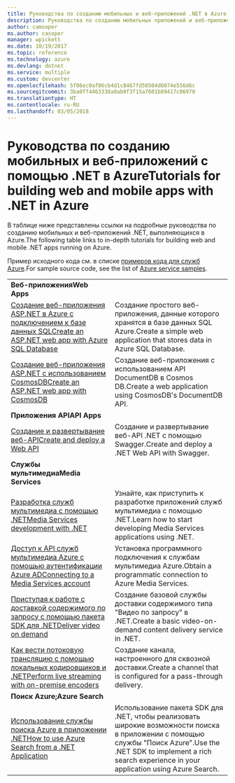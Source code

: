 ```yaml
---
title: Руководства по созданию мобильных и веб-приложений .NET в Azure
description: Руководства по созданию мобильных приложений и веб-приложений .NET и добавлению в них функций с помощью служб Azure.
author: camsoper
ms.author: casoper
manager: wpickett
ms.date: 10/19/2017
ms.topic: reference
ms.technology: azure
ms.devlang: dotnet
ms.service: multiple
ms.custom: devcenter
ms.openlocfilehash: 5f06ec0af86cb4d1c8467fd50504d6074e556d6c
ms.sourcegitcommit: 3ba0ff4463338a0ab0f3f15a7601b89417c06970
ms.translationtype: HT
ms.contentlocale: ru-RU
ms.lasthandoff: 03/05/2018
---
```

# <a name="tutorials-for-building-web-and-mobile-apps-with-net-in-azure"></a><span data-ttu-id="1c66d-103">Руководства по созданию мобильных и веб-приложений с помощью .NET в Azure</span><span class="sxs-lookup"><span data-stu-id="1c66d-103">Tutorials for building web and mobile apps with .NET in Azure</span></span>

<span data-ttu-id="1c66d-104">В таблице ниже представлены ссылки на подробные руководства по созданию мобильных и веб-приложений .NET, выполняющихся в Azure.</span><span class="sxs-lookup"><span data-stu-id="1c66d-104">The following table links to in-depth tutorials for building web and mobile .NET apps running on Azure.</span></span>

<span data-ttu-id="1c66d-105">Пример исходного кода см. в списке [примеров кода для служб Azure](https://azure.microsoft.com/resources/samples/?platform=dotnet).</span><span class="sxs-lookup"><span data-stu-id="1c66d-105">For sample source code, see the list of [Azure service samples](https://azure.microsoft.com/resources/samples/?platform=dotnet).</span></span>

| | |
|---|---|
| <span data-ttu-id="1c66d-106">**Веб-приложения**</span><span class="sxs-lookup"><span data-stu-id="1c66d-106">**Web Apps**</span></span>||
| <span data-ttu-id="1c66d-107">[Создание веб-приложения ASP.NET в Azure с подключением к базе данных SQL][1]</span><span class="sxs-lookup"><span data-stu-id="1c66d-107">[Create an ASP.NET web app with Azure SQL Database][1]</span></span> | <span data-ttu-id="1c66d-108">Создание простого веб-приложения, данные которого хранятся в базе данных SQL Azure.</span><span class="sxs-lookup"><span data-stu-id="1c66d-108">Create a simple web application that stores data in Azure SQL Database.</span></span> | 
| <span data-ttu-id="1c66d-109">[Создание веб-приложения ASP.NET с использованием CosmosDB][2]</span><span class="sxs-lookup"><span data-stu-id="1c66d-109">[Create an ASP.NET web app with CosmosDB][2]</span></span> | <span data-ttu-id="1c66d-110">Создание веб-приложения с использованием API DocumentDB в Cosmos DB.</span><span class="sxs-lookup"><span data-stu-id="1c66d-110">Create a web application using CosmosDB's DocumentDB API.</span></span> | 
| <span data-ttu-id="1c66d-111">**Приложения API**</span><span class="sxs-lookup"><span data-stu-id="1c66d-111">**API Apps**</span></span>||
| <span data-ttu-id="1c66d-112">[Создание и развертывание веб-API][3]</span><span class="sxs-lookup"><span data-stu-id="1c66d-112">[Create and deploy a Web API][3]</span></span> | <span data-ttu-id="1c66d-113">Создание и развертывание веб-API .NET с помощью Swagger.</span><span class="sxs-lookup"><span data-stu-id="1c66d-113">Create and deploy a .NET Web API with Swagger.</span></span> | 
| <span data-ttu-id="1c66d-114">**Службы мультимедиа**</span><span class="sxs-lookup"><span data-stu-id="1c66d-114">**Media Services**</span></span> | |
| <span data-ttu-id="1c66d-115">[Разработка служб мультимедиа с помощью .NET][6]</span><span class="sxs-lookup"><span data-stu-id="1c66d-115">[Media Services development with .NET][6]</span></span> | <span data-ttu-id="1c66d-116">Узнайте, как приступить к разработке приложений служб мультимедиа с помощью .NET.</span><span class="sxs-lookup"><span data-stu-id="1c66d-116">Learn how to start developing Media Services applications using .NET.</span></span> |
| <span data-ttu-id="1c66d-117">[Доступ к API служб мультимедиа Azure с помощью аутентификации Azure AD][7]</span><span class="sxs-lookup"><span data-stu-id="1c66d-117">[Connecting to a Media Services account][7]</span></span> | <span data-ttu-id="1c66d-118">Установка программного подключения к службам мультимедиа Azure.</span><span class="sxs-lookup"><span data-stu-id="1c66d-118">Obtain a programmatic connection to  Azure Media Services.</span></span> |
| <span data-ttu-id="1c66d-119">[Приступая к работе с доставкой содержимого по запросу с помощью пакета SDK для .NET][4]</span><span class="sxs-lookup"><span data-stu-id="1c66d-119">[Deliver video on demand][4]</span></span> | <span data-ttu-id="1c66d-120">Создание базовой службы доставки содержимого типа "Видео по запросу" в .NET.</span><span class="sxs-lookup"><span data-stu-id="1c66d-120">Create a basic video-on-demand content delivery service in .NET.</span></span> | 
| <span data-ttu-id="1c66d-121">[Как вести потоковую трансляцию с помощью локальных кодировщиков и .NET][8]</span><span class="sxs-lookup"><span data-stu-id="1c66d-121">[Perform live streaming with on-premise encoders ][8]</span></span> | <span data-ttu-id="1c66d-122">Создание канала, настроенного для сквозной доставки.</span><span class="sxs-lookup"><span data-stu-id="1c66d-122">Create a channel that is configured for a pass-through delivery.</span></span> |
| <span data-ttu-id="1c66d-123">**Поиск Azure;**</span><span class="sxs-lookup"><span data-stu-id="1c66d-123">**Azure Search**</span></span>||
| <span data-ttu-id="1c66d-124">[Использование службы поиска Azure в приложении .NET][5]</span><span class="sxs-lookup"><span data-stu-id="1c66d-124">[How to use Azure Search from a .NET Application][5]</span></span> | <span data-ttu-id="1c66d-125">Использование пакета SDK для .NET, чтобы реализовать широкие возможности поиска в приложении с помощью службы "Поиск Azure".</span><span class="sxs-lookup"><span data-stu-id="1c66d-125">Use the .NET SDK to implement a rich search experience in your application using Azure Search.</span></span> | 



[1]: /azure/app-service-web/app-service-web-tutorial-dotnet-sqldatabase
[2]: /azure/documentdb/documentdb-dotnet-application
[3]: /azure/app-service-api/app-service-api-dotnet-get-started
[4]: /azure/media-services/media-services-dotnet-get-started
[5]: /azure/search/search-howto-dotnet-sdk
[6]: /azure/media-services/media-services-dotnet-how-to-use
[7]: /azure/media-services/media-services-dotnet-connect-programmatically
[8]: /azure/media-services/media-services-dotnet-live-encode-with-onpremises-encoders